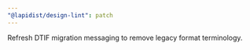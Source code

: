 ```yaml
---
"@lapidist/design-lint": patch
---
```


Refresh DTIF migration messaging to remove legacy format terminology.
